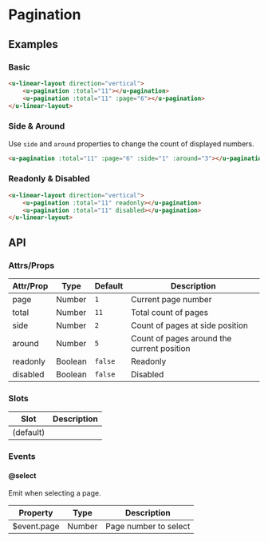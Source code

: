 # Pagination

## Examples
### Basic

``` html
<u-linear-layout direction="vertical">
    <u-pagination :total="11"></u-pagination>
    <u-pagination :total="11" :page="6"></u-pagination>
</u-linear-layout>
```

### Side & Around

Use `side` and `around` properties to change the count of displayed numbers.

``` html
<u-pagination :total="11" :page="6" :side="1" :around="3"></u-pagination>
```

### Readonly & Disabled

``` html
<u-linear-layout direction="vertical">
    <u-pagination :total="11" readonly></u-pagination>
    <u-pagination :total="11" disabled></u-pagination>
</u-linear-layout>
```

## API
### Attrs/Props

| Attr/Prop | Type | Default | Description |
| --------- | ---- | ------- | ----------- |
| page | Number | `1` | Current page number |
| total | Number | `11` | Total count of pages |
| side | Number | `2` | Count of pages at side position |
| around | Number | `5` | Count of pages around the current position |
| readonly | Boolean | `false` | Readonly |
| disabled | Boolean | `false` | Disabled |

### Slots

| Slot | Description |
| ---- | ----------- |
| (default) | |

### Events

#### @select

Emit when selecting a page.

| Property | Type | Description |
| -------- | ---- | ----------- |
| $event.page | Number | Page number to select |
